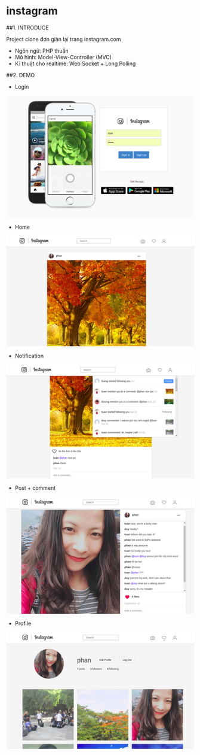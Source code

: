 ﻿# instagram

##1. INTRODUCE

Project clone đơn giản lại trang instagram.com
- Ngôn ngữ: PHP thuần
- Mô hình: Model-View-Controller (MVC)
- Kĩ thuật cho realtime: Web Socket + Long Polling

##2. DEMO

- Login

![](images/login.png)

- Home

![](images/home.png)

- Notification

![](images/noti.png)

- Post + comment

![](images/post_comment.png)

- Profile

![](images/profile.png)
